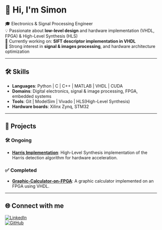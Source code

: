# 👋 Hi, I'm Simon

🎓 Electronics & Signal Processing Engineer  
💡 Passionate about **low-level design** and hardware implementation (VHDL, FPGA) & High-Level Synthesis (HLS)  
🧩 Currently working on: **SIFT descriptor implementation in VHDL**  
🔬 Strong interest in **signal & images processing**, and hardware architecture optimization  

---

## 🛠️ Skills
- **Languages**: Python | C | C++ | MATLAB | VHDL | CUDA
- **Domains**: Digital electronics, signal & image processing, FPGA, embedded systems  
- **Tools**: Git | ModelSim | Vivado | HLS(High-Level Synthesis)  
- **Hardware boards**: Xilinx Zynq, STM32

---

## 🚀 Projects

### 🛠️ Ongoing

- **[Harris Implementation](https://github.com/Sim0nLien/SIFT_HDL)**: High-Level Synthesis implementation of the Harris detection algorithm for hardware acceleration.


### ✅ Completed

- **[Graphic-Calculator-on-FPGA](https://github.com/Sim0nLien/Graphic-Calculator-on-FPGA)**: A graphic calculator implemented on an FPGA using VHDL.

<!-- 
### 📚 Personal Learning

- **[]( -->





<!-- a mettre quand cela sera plus glorieux -->

<!-- ## 📊 GitHub Stats
![GitHub Stats](https://github-readme-stats.vercel.app/api?username=Sim0nLien&show_icons=true&theme=light)  

![Top Languages](https://github-readme-stats.vercel.app/api/top-langs/?username=Sim0nLien&layout=compact&theme=light)   -->

---

## 🌐 Connect with me
[![LinkedIn](https://img.shields.io/badge/LinkedIn-0077B5?style=for-the-badge&logo=linkedin&logoColor=white)](https://www.linkedin.com/in/simon-lienard/)  
[![GitHub](https://img.shields.io/badge/GitHub-181717?style=for-the-badge&logo=github&logoColor=white)](https://github.com/Sim0nLien/Sim0nLien#/)  

